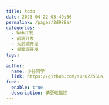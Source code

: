 ```yaml
---
title: todo
date: 2023-04-22 03:49:56
permalink: /pages/2d988a/
categories:
  - Web开发
  - 前端开发
  - 大前端开发
  - 桌面端开发
tags:
  - 
author: 
  name: 小孙同学
  link: https://github.com/sun0225SUN
feed: 
  enable: true
  description: 请更改描述
---
```


